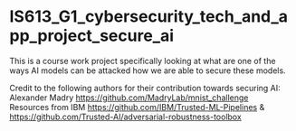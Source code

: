 # IS613_G1_cybersecurity_tech_and_app_project_secure_ai
This is a course work project specifically looking at what are one of the ways AI models can be attacked how we are able to secure these models.

Credit to the following authors for their contribution towards securing AI: 
</br> Alexander Madry https://github.com/MadryLab/mnist_challenge 
</br> Resources from IBM https://github.com/IBM/Trusted-ML-Pipelines & https://github.com/Trusted-AI/adversarial-robustness-toolbox
